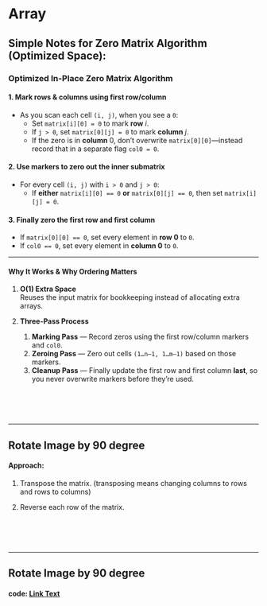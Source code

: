 # Array


## Simple Notes for Zero Matrix Algorithm (Optimized Space):

### Optimized In-Place Zero Matrix Algorithm

#### 1. Mark rows & columns using first row/column
- As you scan each cell `(i, j)`, when you see a `0`:
  - Set `matrix[i][0] = 0` to mark **row** _i_.
  - If `j > 0`, set `matrix[0][j] = 0` to mark **column** _j_.
  - If the zero is in **column** 0, don’t overwrite `matrix[0][0]`—instead record that in a separate flag `col0 = 0`.

#### 2. Use markers to zero out the inner submatrix
- For every cell `(i, j)` with `i > 0` and `j > 0`:
  - If **either** `matrix[i][0] == 0` **or** `matrix[0][j] == 0`, then set `matrix[i][j] = 0`.

#### 3. Finally zero the first row and first column
- If `matrix[0][0] == 0`, set every element in **row 0** to `0`.
- If `col0 == 0`, set every element in **column 0** to `0`.

---

#### Why It Works & Why Ordering Matters
1. **O(1) Extra Space**  
   Reuses the input matrix for bookkeeping instead of allocating extra arrays.

2. **Three-Pass Process**  
   1. **Marking Pass** — Record zeros using the first row/column markers and `col0`.  
   2. **Zeroing Pass** — Zero out cells `(1…n–1, 1…m–1)` based on those markers.  
   3. **Cleanup Pass** — Finally update the first row and first column **last**, so you never overwrite markers before they’re used.
<br><br><br><br><br>
<hr>

## Rotate Image by 90 degree
#### Approach:

1. Transpose the matrix. (transposing means changing columns to rows and rows to columns)

2. Reverse each row of the matrix.
<br><br><br><br><br>
<hr>


## Rotate Image by 90 degree
#### code: [Link Text](Practice/189.%20Rotate%20Array.cpp)
